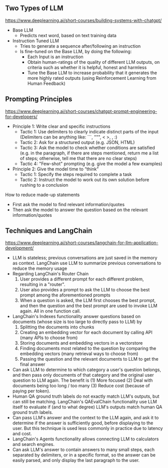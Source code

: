 ## Two Types of LLM

https://www.deeplearning.ai/short-courses/building-systems-with-chatgpt/

- Base LLM
    - Predicts next word, based on text training data
- Instruction Tuned LLM
    - Tries to generate a sequence after/following an instruction
    - Is fine-tuned on the Base LLM, by doing the following:
        - Each Input is an instruction
        - Obtain human-ratings of the quality of different LLM outputs, on criteria such as whether it is helpful, honest and harmless
        - Tune the Base LLM to increase probability that it generates the more highly rated outputs (using Reinforcement Learning from Human Feedback)

## Prompting Principles

https://www.deeplearning.ai/short-courses/chatgpt-prompt-engineering-for-developers/

- Principle 1: Write clear and specific instructions
    - Tactic 1: Use delimiters to clearly indicate distinct parts of the input (Delimiters can be anything like: ```, """, < >, <tag> </tag>, :)
    - Tactic 2: Ask for a structured output (e.g. JSON, HTML)
    - Tactic 3: Ask the model to check whether conditions are satisfied (e.g. in the paragraph, if there are steps mentioned, return me a list of steps; otherwise, tell me that there are no clear steps)
    - Tactic 4: "Few-shot" prompting (e.g. give the model a few examples)
- Principle 2: Give the model time to “think”
    - Tactic 1: Specify the steps required to complete a task
    - Tactic 2: Instruct the model to work out its own solution before rushing to a conclusion

How to reduce made-up statements
- First ask the model to find relevant information/quotes
- Then ask the model to answer the question based on the relevant information/quotes

## Techniques and LangChain

https://www.deeplearning.ai/short-courses/langchain-for-llm-application-development/

- LLM is stateless; previous conversations are just saved in the memory as context. LangChain use LLM to summarize previous conversations to reduce the memory usage
- Regarding LangChain's Router Chain
    1. User provides a different prompt for each different problem, resulting in a "router".
    2. User also provides a prompt to ask the LLM to choose the best prompt among the aforementioned prompts
    3. When a question is asked, the LLM first chooses the best prompt, and then the question and the best prompt are used to invoke LLM again. All in one function call.
- LangChain's Indexes functionality answer questions based on documents (whose size is too large to directly pass to LLM) by
    1. Splitting the documents into chunks
    2. Creating an embedding vector for each document by calling API (many APIs to choose from)
    3. Storing documents and embedding vectors in a vectorstore
    4. Finding documents most related to the question by comparing the embedding vectors (many retrieval ways to choose from)
    5. Passing the question and the relevant documents to LLM to get the final answer
- Can ask LLM to determine to which category a user's question belongs, and then pass only documents of that category and the original user question to LLM again. The benefit is (1) More focused (2) Deal with documents being too long / too many (3) Reduce cost (because of paying per token).
- Human QA ground truth labels do not exactly match LLM's outputs, but can still be matching. LangChain's QAEvalChain functionality use LLM itself to evaluate if (and to what degree) LLM's outputs match human QA ground truth labels.
- Can pass LLM's answer and the context to the LLM again, and ask it to determine if the answer is sufficiently good, before displaying to the user. But this technique is used less commonly in practice due to latency and cost.
- LangChain's Agents functionality allows connecting LLM to calculators and search engines.
- Can ask LLM's answer to contain answers to many small steps, each separated by delimiters, or in a specific format, so the answer can be easily parsed, and only display the last paragraph to the user.
